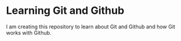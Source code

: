 # Learning Git and Github
I am creating this repository to learn about Git and Github and how Git works with Github. 
